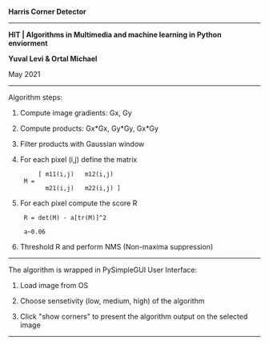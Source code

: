 **Harris Corner Detector**

--------------------------------------------------------------------------------------------------

**HIT | Algorithms in Multimedia and machine learning in Python enviorment**

**Yuval Levi & Ortal Michael**

May 2021

--------------------------------------------------------------------------------------------------

Algorithm steps:

1. Compute image gradients: Gx, Gy

2. Compute products: Gx\*Gx, Gy\*Gy, Gx\*Gy

3. Filter products with Gaussian window

4. For each pixel (i,j) define the matrix 
  
            [ m11(i,j)   m12(i,j)
        M =
              m21(i,j)   m22(i,j) ]
        
5. For each pixel compute the score R
   
        R = det(M) - a[tr(M)]^2
   
        a~0.06
   
6. Threshold R and perform NMS (Non-maxima suppression)

--------------------------------------------------------------------------------------------------

The algorithm is wrapped in PySimpleGUI User Interface:

1. Load image from OS

2. Choose sensetivity (low, medium, high) of the algorithm

3. Click "show corners" to present the algorithm output on the selected image

--------------------------------------------------------------------------------------------------



